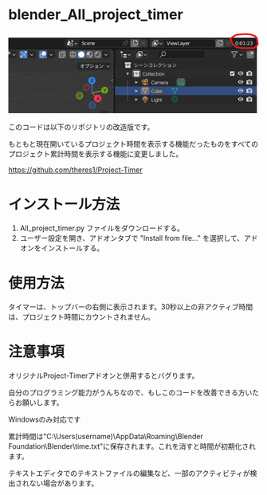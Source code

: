 # blender_All_project_timer
![](https://github.com/Genchan96/blender_All_project_timer/blob/main/demo1.png)

このコードは以下のリポジトリの改造版です。

もともと現在開いているプロジェクト時間を表示する機能だったものをすべてのプロジェクト累計時間を表示する機能に変更しました。

https://github.com/theres1/Project-Timer

# インストール方法
1. All_project_timer.py ファイルをダウンロードする。
2. ユーザー設定を開き、アドオンタブで "Install from file..." を選択して、アドオンをインストールする。

# 使用方法
タイマーは、トップバーの右側に表示されます。30秒以上の非アクティブ時間は、プロジェクト時間にカウントされません。

# 注意事項
オリジナルProject-Timerアドオンと併用するとバグります。

自分のプログラミング能力がうんちなので、もしこのコードを改善できる方いたらお願いします。

Windowsのみ対応です

累計時間は"C:\Users\(username)\AppData\Roaming\Blender Foundation\Blender\time.txt"に保存されます。これを消すと時間が初期化されます。

テキストエディタでのテキストファイルの編集など、一部のアクティビティが検出されない場合があります。
